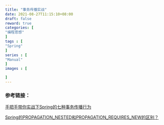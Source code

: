 ```yaml
---
title: "事务传播实战"
date: 2021-08-27T11:15:10+08:00
draft: false
reward: true
categories: [
"编程思想"
]
tags : [
"Spring"
]
series : [
"Manual"
]
images : [

]
---
```


[comment]: <> (# 事务传播实战)

### 参考链接：


[手把手带你实战下Spring的七种事务传播行为](https://zhuanlan.zhihu.com/p/91779567)

[Spring的PROPAGATION_NESTED和PROPAGATION_REQUIRES_NEW的区别？](https://www.jianshu.com/p/f89771cae115)

